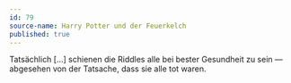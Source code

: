 ```yaml
---
id: 79
source-name: Harry Potter und der Feuerkelch
published: true
---
```

 Tatsächlich [...] schienen die Riddles alle bei bester Gesundheit zu sein — abgesehen von der Tatsache, dass sie alle tot waren.
